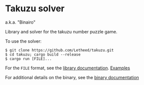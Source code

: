 # Takuzu solver

a.k.a. "Binairo"

Library and solver for the takuzu number puzzle game.

To use the solver:

```shell
$ git clone https://github.com/Letheed/takuzu.git
$ cd takuzu; cargo build --release
$ cargo run [FILE]...
```

For the `FILE` format, see the [library documentation](https://letheed.github.io/takuzu/takuzu/index.html). [Examples](grids)

For additional details on the binary, see the [binary documentation](https://letheed.github.io/takuzu/takle/index.html)